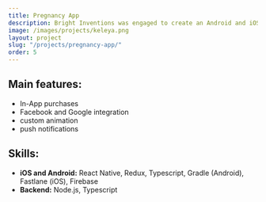 ```yaml
---
title: Pregnancy App
description: Bright Inventions was engaged to create an Android and iOS version of application as well as internal content managemnt system. The app is dedicated to women during pregnancy. It tracks their baby's growth week-by-week and gives users personalized updates about their pregnancy progress. Mumies-to-be can find there professional tips for eating healthy and exercising as well as follow a blog specially prepared by a panel of specialists.
image: /images/projects/keleya.png
layout: project
slug: "/projects/pregnancy-app/"
order: 5
---
```


## Main features:

- In-App purchases
- Facebook and Google integration
- custom animation
- push notifications

## Skills:

- **iOS and Android:** React Native, Redux, Typescript, Gradle (Android), Fastlane (iOS), Firebase
- **Backend:** Node.js, Typescript
